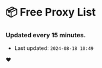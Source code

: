 # :package: Free Proxy List
### Updated every 15 minutes.

- Last updated: `2024-08-18 10:49`

:heart:
